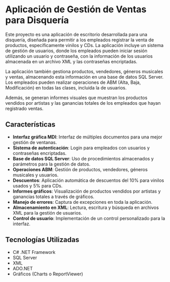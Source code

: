 # Aplicación de Gestión de Ventas para Disquería

Este proyecto es una aplicación de escritorio desarrollada para una disquería, diseñada para permitir a los empleados registrar la venta de productos, específicamente vinilos y CDs. La aplicación incluye un sistema de gestión de usuarios, donde los empleados pueden iniciar sesión utilizando un usuario y contraseña, con la información de los usuarios almacenada en un archivo XML y las contraseñas encriptadas.

La aplicación también gestiona productos, vendedores, géneros musicales y ventas, almacenando esta información en una base de datos SQL Server. Los empleados pueden realizar operaciones de ABM (Alta, Baja, Modificación) en todas las clases, incluida la de usuarios.

Además, se generan informes visuales que muestran los productos vendidos por artistas y las ganancias totales de los empleados que hayan registrado ventas.

## Características

- **Interfaz gráfica MDI**: Interfaz de múltiples documentos para una mejor gestión de ventanas.
- **Sistema de autenticación**: Login para empleados con usuarios y contraseñas encriptadas.
- **Base de datos SQL Server**: Uso de procedimientos almacenados y parámetros para la gestión de datos.
- **Operaciones ABM**: Gestión de productos, vendedores, géneros musicales y usuarios.
- **Descuentos**: Aplicación automática de descuentos del 10% para vinilos usados y 5% para CDs.
- **Informes gráficos**: Visualización de productos vendidos por artistas y ganancias totales a través de gráficos.
- **Manejo de errores**: Captura de excepciones en toda la aplicación.
- **Almacenamiento en XML**: Lectura, escritura y búsqueda en archivos XML para la gestión de usuarios.
- **Control de usuario**: Implementación de un control personalizado para la interfaz.

## Tecnologías Utilizadas

- C# .NET Framework
- SQL Server
- XML
- ADO.NET
- Gráficos (Charts o ReportViewer)
